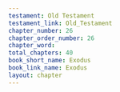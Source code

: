 ```yaml
---
testament: Old Testament
testament_link: Old_Testament
chapter_number: 26
chapter_order_number: 26
chapter_word: 
total_chapters: 40
book_short_name: Exodus
book_link_name: Exodus
layout: chapter
---
```

